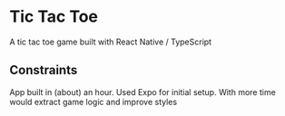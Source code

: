 # Tic Tac Toe

A tic tac toe game built with React Native / TypeScript

## Constraints

App built in (about) an hour. Used Expo for initial setup. With more time would extract game logic and improve styles
